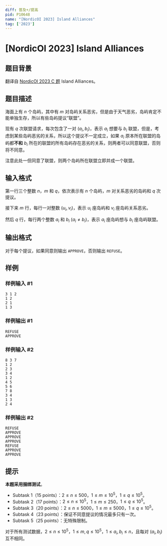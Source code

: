 ```yaml
---
diff: 普及+/提高
pid: P10648
name: "[NordicOI 2023] Island Alliances"
tag: ['2023']
---
```

# [NordicOI 2023] Island Alliances
## 题目背景

翻译自 [NordicOI 2023 C 题](https://noi23.kattis.com/contests/noi23/problems/islandalliances) Island Alliances。
## 题目描述

海面上有 $n$ 个岛屿，其中有 $m$ 对岛屿关系恶劣，但是由于天气恶劣，岛屿肯定不能单独生存，所以有些岛屿提议“联盟”。

现有 $q$ 次联盟请求，每次包含了一对 $(a_i,b_i)$，表示 $a_i$ 想要与 $b_i$ 联盟，但是，考虑到某些岛屿恶劣的关系，所以这个提议不一定成立，如果 $a_i$ 原本所在联盟的岛屿都**不和** $b_i$ 所在的联盟的所有岛屿存在恶劣的关系，则两者可以同意联盟，否则将不同意。

注意此处一但同意了联盟，则两个岛屿所在联盟立即并成一个联盟。
## 输入格式

第一行三个整数 $n$，$m$ 和 $q$，依次表示有 $n$ 个岛屿，$m$ 对关系恶劣的岛屿和 $q$ 次提议。

接下来 $m$ 行，每行一对整数 $(u_i,v_i)$，表示 $u_i$ 座岛屿和 $v_i$ 座岛屿关系恶劣。

然后 $q$ 行，每行两个整数 $a_i$ 和 $b_i\ (a_i \neq b_i)$，表示 $a_i$ 座岛屿想与 $b_i$ 座岛屿联盟。
## 输出格式

对于每个提议，如果同意则输出 `APPROVE`，否则输出 `REFUSE`。
## 样例

### 样例输入 #1
```
3 1 2
1 2
2 1
1 3
```
### 样例输出 #1
```
REFUSE
APPROVE
```
### 样例输入 #2
```
8 3 7
1 2
2 3
3 4
1 2
4 5
5 6
7 8
3 4
1 3
2 4
```
### 样例输出 #2
```
REFUSE
APPROVE
APPROVE
APPROVE
REFUSE
APPROVE
APPROVE
```
## 提示

**本题采用捆绑测试**。

- Subtask 1（15 points）：$2 \leq n \leq 500$，$1 \leq m \leq 10^5$，$1 \leq q \leq 10^5$。
- Subtask 2（17 points）：$2 \leq n \leq 10^5$，$1 \leq m \leq 250$，$1 \leq q \leq 10^5$。
- Subtask 3（20 points）：$2 \leq n \leq 5000$，$1 \leq m \leq 5000$，$1 \leq q \leq 10^5$。
- Subtask 4（23 points）：保证不同意提议的情况最多只有一次。
- Subtask 5（25 points）：无特殊限制。

对于所有测试数据，$2 \le n \le 10^5$，$1 \le m,q \le 10^5$，$1 \le a_i,b_i \le n$，且每对 $(a_i,b_i)$ 互不相同。
